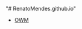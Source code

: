"# RenatoMendes.github.io"<br/>
<nav>
  <ul>
    <li><a href="https://github.com/RenatoMendes/RenatoMendes.github.io/tree/master/OWM">OWM</a></li>
  </ul>
</nav>
